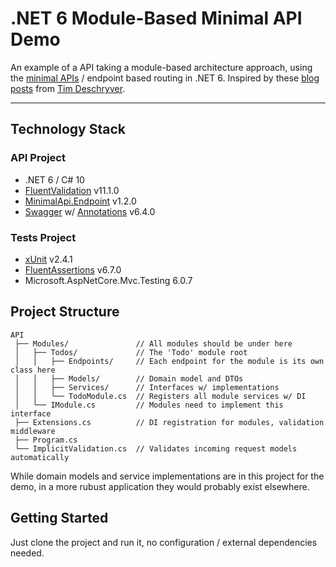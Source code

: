 # .NET 6 Module-Based Minimal API Demo

An example of a API taking a module-based architecture approach, using the [minimal APIs](https://docs.microsoft.com/en-us/aspnet/core/fundamentals/minimal-apis?view=aspnetcore-6.0) / endpoint based routing in .NET 6. Inspired by these [blog](https://timdeschryver.dev/blog/maybe-its-time-to-rethink-our-project-structure-with-dot-net-6) [posts](https://timdeschryver.dev/blog/the-simplicity-of-net-endpoints) 
from [Tim Deschryver](https://timdeschryver.dev/).

----------

## Technology Stack
### API Project
* .NET 6 / C# 10
* [FluentValidation](https://docs.fluentvalidation.net/) v11.1.0
* [MinimalApi.Endpoint](https://github.com/michelcedric/StructuredMinimalApi) v1.2.0
* [Swagger](https://github.com/domaindrivendev/Swashbuckle.AspNetCore) w/ [Annotations](https://github.com/domaindrivendev/Swashbuckle.AspNetCore#additional-packages) v6.4.0
### Tests Project
* [xUnit](https://xunit.net/) v2.4.1
* [FluentAssertions](https://fluentassertions.com/) v6.7.0
* Microsoft.AspNetCore.Mvc.Testing 6.0.7

## Project Structure
```
API
 ├── Modules/               // All modules should be under here
 │   ├── Todos/             // The 'Todo' module root
 │   │   ├── Endpoints/     // Each endpoint for the module is its own class here
 │   │   ├── Models/        // Domain model and DTOs
 │   │   ├── Services/      // Interfaces w/ implementations
 │   │   └── TodoModule.cs  // Registers all module services w/ DI
 │   └── IModule.cs         // Modules need to implement this interface
 ├── Extensions.cs          // DI registration for modules, validation middleware
 ├── Program.cs             
 └── ImplicitValidation.cs  // Validates incoming request models automatically
```
While domain models and service implementations are in this project for the demo, in a more rubust application they would probably exist elsewhere.

## Getting Started
Just clone the project and run it, no configuration / external dependencies needed. 